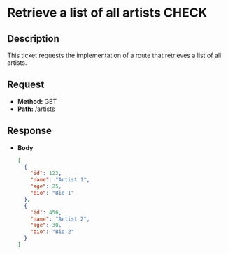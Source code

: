 # Retrieve a list of all artists CHECK

## Description
This ticket requests the implementation of a route that retrieves a list of all artists.

## Request
- **Method:** GET
- **Path:** /artists

## Response
- **Body**
  ```json
  [
    {
      "id": 123,
      "name": "Artist 1",
      "age": 25,
      "bio": "Bio 1"
    },
    {
      "id": 456,
      "name": "Artist 2",
      "age": 30,
      "bio": "Bio 2"
    }
  ]
  ```
